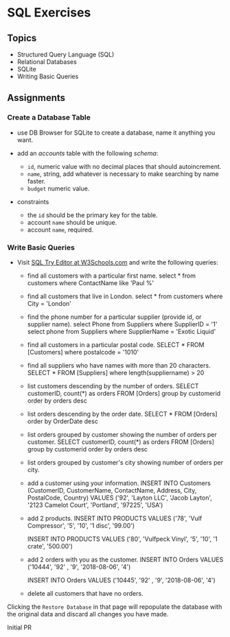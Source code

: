 # SQL Exercises

## Topics

- Structured Query Language (SQL)
- Relational Databases
- SQLite
- Writing Basic Queries

## Assignments

### Create a Database Table

- use DB Browser for SQLite to create a database, name it anything you want.
- add an _accounts_ table with the following _schema_:

  - `id`, numeric value with no decimal places that should autoincrement.
  - `name`, string, add whatever is necessary to make searching by name faster.
  - `budget` numeric value.

- constraints
  - the `id` should be the primary key for the table.
  - account `name` should be unique.
  - account `name`, required.

### Write Basic Queries

- Visit [SQL Try Editor at W3Schools.com](https://www.w3schools.com/Sql/tryit.asp?filename=trysql_select_top) and write the following queries:
  - find all customers with a particular first name.
    select * from customers where ContactName like 'Paul %'

  - find all customers that live in London.
    select * from customers where City = 'London'

  - find the phone number for a particular supplier (provide id, or supplier name).
    select Phone from Suppliers where SupplierID = '1'
    select phone from Suppliers where SupplierName = 'Exotic Liquid'

  - find all customers in a particular postal code.
    SELECT * FROM [Customers] where postalcode = '1010'

  - find all suppliers who have names with more than 20 characters.
    SELECT * FROM [Suppliers] where length(suppliername) > 20

  - list customers descending by the number of orders.
    SELECT customerID, count(*) as orders FROM [Orders] group by customerid order by orders desc

  - list orders descending by the order date.
    SELECT * FROM [Orders] order by OrderDate desc

  - list orders grouped by customer showing the number of orders per customer.
    SELECT customerID, count(*) as orders FROM [Orders] group by customerid order by orders desc

  - list orders grouped by customer's city showing number of orders per city.


  - add a customer using your information.
    INSERT INTO Customers (CustomerID, CustomerName, ContactName, Address, City, PostalCode, Country)
    VALUES ('92', 'Layton LLC', 'Jacob Layton', '2123 Camelot Court', 'Portland', '97225', 'USA')

  - add 2 products.
    INSERT INTO PRODUCTS
    VALUES ('78', 'Vulf Compressor', '5', '10', '1 disc', '99.00')

    INSERT INTO PRODUCTS
    VALUES ('80', 'Vulfpeck Vinyl', '5', '10', '1 crate', '500.00')

  - add 2 orders with you as the customer.
    INSERT INTO Orders
    VALUES ('10444', '92' , '9', '2018-08-06', '4')

    INSERT INTO Orders
    VALUES ('10445', '92' , '9', '2018-08-06', '4')

  - delete all customers that have no orders.
    

Clicking the `Restore Database` in that page will repopulate the database with the original data and discard all changes you have made.

Initial PR